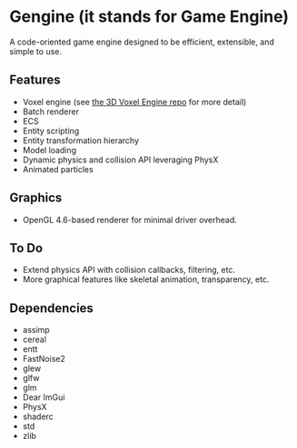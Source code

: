 # Gengine (it stands for Game Engine)
A code-oriented game engine designed to be efficient, extensible, and simple to use.

## Features
- Voxel engine (see [the 3D Voxel Engine repo](https://github.com/JuanDiegoMontoya/3D_Voxel_Engine) for more detail)
- Batch renderer
- ECS
- Entity scripting
- Entity transformation hierarchy
- Model loading
- Dynamic physics and collision API leveraging PhysX
- Animated particles

## Graphics
- OpenGL 4.6-based renderer for minimal driver overhead.

## To Do
- Extend physics API with collision callbacks, filtering, etc.
- More graphical features like skeletal animation, transparency, etc.

## Dependencies
- assimp
- cereal
- entt
- FastNoise2
- glew
- glfw
- glm
- Dear ImGui
- PhysX
- shaderc
- std
- zlib
